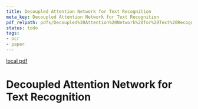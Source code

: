 ```yaml
---
title: Decoupled Attention Network for Text Recognition
meta_key: Decoupled Attention Network for Text Recognition
pdf_relpath: pdfs/Decoupled%20Attention%20Network%20for%20Text%20Recognition.pdf
status: todo
tags:
- ocr
- paper
---
```


[local pdf](../../../pdfs/Decoupled%20Attention%20Network%20for%20Text%20Recognition.pdf)

# Decoupled Attention Network for Text Recognition
